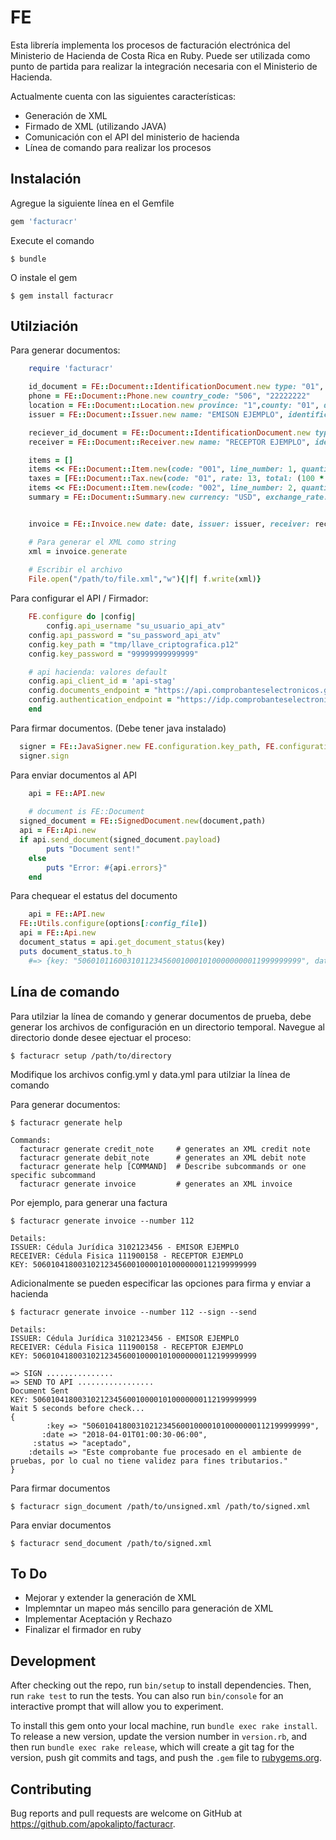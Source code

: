 # FE

Esta librería implementa los procesos de facturación electrónica del Ministerio de Hacienda de Costa Rica en Ruby. Puede ser utilizada como punto de partida para realizar la integración necesaria con el Ministerio de Hacienda.

Actualmente cuenta con las siguientes características:

- Generación de XML
- Firmado de XML (utilizando JAVA)
- Comunicación con el API del ministerio de hacienda
- Línea de comando para realizar los procesos

## Instalación

Agregue la siguiente línea en el Gemfile

```ruby
gem 'facturacr'
```

Execute el comando

    $ bundle

O instale el gem

    $ gem install facturacr

## Utilziación

Para generar documentos:

```ruby
	require 'facturacr'

	id_document = FE::Document::IdentificationDocument.new type: "01", number: "112345678"
	phone = FE::Document::Phone.new country_code: "506", "22222222" 
	location = FE::Document::Location.new province: "1",county: "01", district: "01", others: "Otras señas"
	issuer = FE::Document::Issuer.new name: "EMISON EJEMPLO", identification_document: id_document, location: location, phone: phone, email: "emisor@ejemplo.com"

	reciever_id_document = FE::Document::IdentificationDocument.new type: "02", number: "3102123456"
	receiver = FE::Document::Receiver.new name: "RECEPTOR EJEMPLO", identification_document: id_document

	items = []
	items << FE::Document::Item.new(code: "001", line_number: 1, quantity: 1, unit: "Sp", description: "Desarrollo de Software y Mantenimiento", unit_price: 300, subtotal: 300, net_total: 300, total: 300)
	taxes = [FE::Document::Tax.new(code: "01", rate: 13, total: (100 * 0.13))]
	items << FE::Document::Item.new(code: "002", line_number: 2, quantity: 2, unit: "Unid", description: "Impresora de POS", unit_price: 50, total: 100, taxes: taxes, net_total: 113, subtotal: 100)
	summary = FE::Document::Summary.new currency: "USD", exchange_rate: 575, services_exent_total: 300, goods_taxable_total: 100, exent_total: 300, taxable_total: 100, subtotal: 400, gross_total: 400, tax_total: 13, net_total: 413


	invoice = FE::Invoice.new date: date, issuer: issuer, receiver: receiver, number: number, items: items, condition: condition, credit_term: credit_term, summary: summary, security_code: "12345678", document_situation: "1"

	# Para generar el XML como string
	xml = invoice.generate
	
	# Escribir el archivo
	File.open("/path/to/file.xml","w"){|f| f.write(xml)}
```

Para configurar el API / Firmador:
```ruby
	FE.configure do |config|
		config.api_username "su_usuario_api_atv"
  	config.api_password = "su_password_api_atv"
  	config.key_path = "tmp/llave_criptografica.p12"
  	config.key_password = "99999999999999"

  	# api hacienda: valores default
  	config.api_client_id = 'api-stag'
  	config.documents_endpoint = "https://api.comprobanteselectronicos.go.cr/recepcion-sandbox/v1"
  	config.authentication_endpoint = "https://idp.comprobanteselectronicos.go.cr/auth/realms/rut-stag/protocol/openid-connect/token"s
	end
```

Para firmar documentos. (Debe tener java instalado)
```ruby
  signer = FE::JavaSigner.new FE.configuration.key_path, FE.configuration.key_password, "/path/to/unsigned.xml", "/path/to/signed.xml"
  signer.sign
```


Para enviar documentos al API
```ruby
	api = FE::API.new
	
	# document is FE::Document
  signed_document = FE::SignedDocument.new(document,path)
  api = FE::Api.new
  if api.send_document(signed_document.payload)
		puts "Document sent!"
	else
		puts "Error: #{api.errors}"
	end
```

Para chequear el estatus del documento
```ruby
	api = FE::API.new
  FE::Utils.configure(options[:config_file])
  api = FE::Api.new
  document_status = api.get_document_status(key)
  puts document_status.to_h
	#=> {key: "50601011600310112345600100010100000000011999999999", date: "2016-01-01T00:00:00-0600", status: "aceptado", datails: ""}
```

## Lína de comando

Para utilziar la línea de comando y generar documentos de prueba, debe generar los archivos de configuración en un directorio temporal. Navegue al directorio donde desee ejectuar el proceso:

	$ facturacr setup /path/to/directory	

Modifique los archivos config.yml y data.yml para utilziar la línea de comando

Para generar documentos:

	$ facturacr generate help
	
	Commands:
	  facturacr generate credit_note     # generates an XML credit note
	  facturacr generate debit_note      # generates an XML debit note
	  facturacr generate help [COMMAND]  # Describe subcommands or one specific subcommand
	  facturacr generate invoice         # generates an XML invoice

Por ejemplo, para generar una factura

	
	$ facturacr generate invoice --number 112
	
	Details:
	ISSUER: Cédula Jurídica 3102123456 - EMISOR EJEMPLO
	RECEIVER: Cédula Fisica 111900158 - RECEPTOR EJEMPLO
	KEY: 50601041800310212345600100001010000000112199999999	

Adicionalmente se pueden especificar las opciones para firma y enviar a hacienda

	$ facturacr generate invoice --number 112 --sign --send
	
	Details:
	ISSUER: Cédula Jurídica 3102123456 - EMISOR EJEMPLO
	RECEIVER: Cédula Fisica 111900158 - RECEPTOR EJEMPLO
	KEY: 50601041800310212345600100001010000000112199999999
	
	=> SIGN ...............
	=> SEND TO API .................
	Document Sent
	KEY: 50601041800310212345600100001010000000112199999999
	Wait 5 seconds before check...
	{
	        :key => "50601041800310212345600100001010000000112199999999",
	       :date => "2018-04-01T01:00:30-06:00",
	     :status => "aceptado",
	    :details => "Este comprobante fue procesado en el ambiente de pruebas, por lo cual no tiene validez para fines tributarios."
	}	


Para firmar documentos

	$ facturacr sign_document /path/to/unsigned.xml /path/to/signed.xml

Para enviar documentos

	$ facturacr send_document /path/to/signed.xml		

## To Do

- Mejorar y extender la generación de XML
- Implemntar un mapeo más sencillo para generación de XML
- Implementar Aceptación y Rechazo
- Finalizar el firmador en ruby

## Development

After checking out the repo, run `bin/setup` to install dependencies. Then, run `rake test` to run the tests. You can also run `bin/console` for an interactive prompt that will allow you to experiment.

To install this gem onto your local machine, run `bundle exec rake install`. To release a new version, update the version number in `version.rb`, and then run `bundle exec rake release`, which will create a git tag for the version, push git commits and tags, and push the `.gem` file to [rubygems.org](https://rubygems.org).

## Contributing

Bug reports and pull requests are welcome on GitHub at https://github.com/apokalipto/facturacr.

